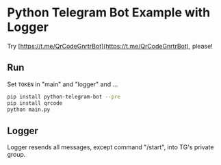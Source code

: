 # Python Telegram Bot Example with Logger

Try [https://t.me/QrCodeGnrtrBot](https://t.me/QrCodeGnrtrBot), please!

## Run

Set `TOKEN` in "main" and "logger" and ...

```bash
pip install python-telegram-bot --pre
pip install qrcode
python main.py
```

## Logger

Logger resends all messages, except command "/start", into TG's private group.
